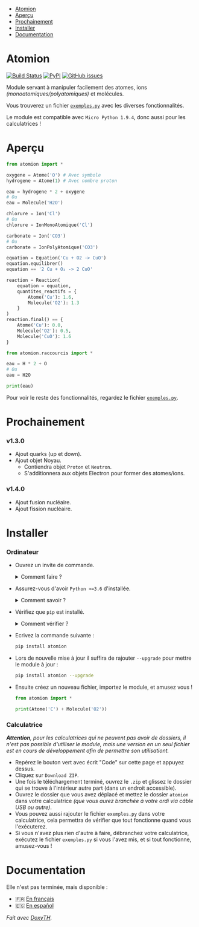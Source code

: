 - [Atomion](https://github.com/4surix/atomion#atomion)
- [Aperçu](https://github.com/4surix/atomion#aper%C3%A7u)
- [Prochainement](https://github.com/4surix/atomion#prochainement)
- [Installer](https://github.com/4surix/atomion#installer)
- [Documentation](https://github.com/4surix/atomion#documentation)

# Atomion

[![Build Status](https://travis-ci.com/4surix/atomion.svg?branch=master)](https://travis-ci.com/4surix/atomion)
[![PyPI](https://img.shields.io/pypi/v/atomion)](https://pypi.org/project/atomion/)
[![GitHub issues](https://img.shields.io/github/issues/4surix/atomion)](https://github.com/4surix/atomion/issues)

Module servant à manipuler facilement des atomes, ions _(monoatomiques/polyatomiques)_ et molécules.  
  
Vous trouverez un fichier [`exemples.py`](https://github.com/4surix/atomion/blob/master/exemples.py) avec les diverses fonctionnalités.  
  
Le module est compatible avec `Micro Python 1.9.4`, donc aussi pour les calculatrices ! 
  
# Aperçu

```python
from atomion import *

oxygene = Atome('O') # Avec symbole
hydrogene = Atome(1) # Avec nombre proton

eau = hydrogene * 2 + oxygene
# Ou
eau = Molecule('H2O')

chlorure = Ion('Cl')
# Ou
chlorure = IonMonoAtomique('Cl')

carbonate = Ion('CO3')
# Ou
carbonate = IonPolyAtomique('CO3')

equation = Equation('Cu + O2 -> CuO')
equation.equilibrer()
equation == '2 Cu + O₂ -> 2 CuO'

reaction = Reaction(
    equation = equation,
    quantites_reactifs = {
        Atome('Cu'): 1.6,
        Molecule('O2'): 1.3
    }
)
reaction.final() == {
    Atome('Cu'): 0.0,
    Molecule('O2'): 0.5,
    Molecule('CuO'): 1.6
}

from atomion.raccourcis import *

eau = H * 2 + O
# Ou
eau = H2O

print(eau)
```
Pour voir le reste des fonctionnalités, regardez le fichier [`exemples.py`](https://github.com/4surix/atomion/blob/master/exemples.py).

# Prochainement
  
### v1.3.0
- Ajout quarks (up et down).
- Ajout objet Noyau.
    - Contiendra objet `Proton` et `Neutron`.
    - S'additionnera aux objets Electron pour former des atomes/ions.

### v1.4.0
- Ajout fusion nucléaire.
- Ajout fission nucléaire.

# Installer

### Ordinateur

- Ouvrez un invite de commande.  
  <details>
    <summary>Comment faire ?</summary>

    Appuyez sur la touche `Windows` + la touche `R`, et écrivez `cmd` dans la fenêtre qui s'est ouverte.
  </details>
  
- Assurez-vous d'avoir `Python >=3.6` d'installée. 
  <details>
    <summary>Comment savoir ?</summary>

    Ecrivez `python --version` dans l'invite de commande. Si Python est installé cela affichera la version qui doit être supérieur à `3.6`.
    Si ce n'est pas le cas, [installer Python](https://www.python.org/downloads/) dans une version égale ou supérieure à 3.6 afin d'éviter les soucis de compatibilité.
  </details>
  
- Vérifiez que `pip` est installé. 
  <details>
    <summary>Comment vérifier ?</summary>

    Ecrivez `pip --version` dans l'invite de commande. Si `pip` est installé cela affichera la version qui doit être supérieur à `10.0.0`.  
    Si ce n'est pas le cas, écrivez `python -m pip install --upgrade pip` pour mettre à jour.
  </details>
  
- Ecrivez la commande suivante :  
    ```sh
    pip install atomion
    ```
  
- Lors de nouvelle mise à jour il suffira de rajouter `--upgrade` pour mettre le module à jour : 
    ```sh
    pip install atomion --upgrade
    ```

- Ensuite créez un nouveau fichier, importez le module, et amusez vous !
    ```python
    from atomion import *

    print(Atome('C') + Molecule('O2'))
    ```

### Calculatrice

_**Attention**, pour les calculatrices qui ne peuvent pas avoir de dossiers, il n'est pas possible d'utiliser le module, mais une version en un seul fichier est en cours de développement afin de permettre son utilisationt._

- Repérez le bouton vert avec écrit "Code" sur cette page et appuyez dessus.
- Cliquez sur `Download ZIP`.
- Une fois le téléchargement terminé, ouvrez le `.zip` et glissez le dossier qui se trouve à l'intérieur autre part (dans un endroit accessible).
- Ouvrez le dossier que vous avez déplacé et mettez le dossier `atomion` dans votre calculatrice _(que vous aurez branchée à votre ordi via câble USB ou autre)_.
- Vous pouvez aussi rajouter le fichier `exemples.py` dans votre calculatrice, cela permettra de vérifier que tout fonctionne quand vous l'exécuterez.
- Si vous n'avez plus rien d'autre à faire, débranchez votre calculatrice, exécutez le fichier `exemples.py` si vous l'avez mis, et si tout fonctionne, amusez-vous !
 
# Documentation

Elle n'est pas terminée, mais disponible :
- 🇫🇷 [En français](https://4surix.github.io/atomion-doc/fr/annotated.html)
- 🇪🇸 [En español](https://4surix.github.io/atomion-doc/es/annotated.html)  
  
_Fait avec [DoxyTH](https://github.com/BioTheWolff/DoxyTH)._
